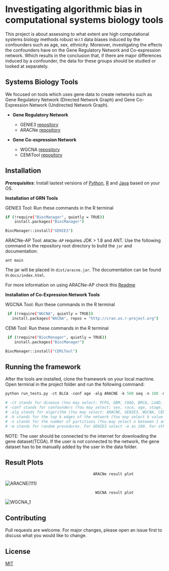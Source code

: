 # Investigating algorithmic bias in computational systems biology tools

This project is about assessing to what extent are high computational systems biology methods robust w.r.t data biases induced by the confounders such as age, sex, ethnicity. Moreover, investigating the effects the confounders have on the Gene Regulatory Network and Co-expression network. Which results in the conclusion that, if there are major differences induced by a confounder, the data for these groups should be studied or looked at separately.

## Systems Biology Tools

We focused on tools which uses gene data to create networks such as Gene Regulatory Network (Directed Network Graph)  and Gene Co-Expression Network (Undirected Network Graph). 

- **Gene Regulatory Network**

  - GENIE3 [repository](https://bioconductor.org/packages/release/bioc/html/GENIE3.html)
  - ARACNe [repository](https://bio.tools/aracne)

- **Gene Co-expression Network**
  - WGCNA [repository](https://horvath.genetics.ucla.edu/html/CoexpressionNetwork/Rpackages/WGCNA/)
  - CEMiTool [repository](https://www.bioconductor.org/packages/release/bioc/html/CEMiTool.html)

## Installation

***Prerequisites***: Install lastest versions of [Python](https://www.python.org/downloads/), [R](https://www.r-project.org/) and [Java](https://www.oracle.com/java/technologies/downloads/) based on your OS.

**Installation of GRN Tools**

   GENIE3 Tool: Run these commands in the R terminal 
```bash
if (!require("BiocManager", quietly = TRUE))
    install.packages("BiocManager")

BiocManager::install("GENIE3")
```    
ARACNe-AP Tool:  ``ARACNe-AP`` requires JDK > 1.8 and ANT. Use the following command in the repository root directory to build the ``jar`` and documentation:

```
ant main
```

The jar will be placed in ``dist/aracne.jar``. The documentation can be found in ``docs/index.html``.

For more information on using ARACNe-AP check this [Readme](https://github.com/bionetslab/grn-confounders/tree/main/algorithms/ARACNe-AP) 

**Installation of Co-Expression Network Tools**

 WGCNA Tool: Run these commands in the R terminal 
```bash
 if (!require("WGCNA", quietly = TRUE))
   install.packages("WGCNA", repos = "http://cran.us.r-project.org")
```    
 CEMi Tool: Run these commands in the R terminal 
```bash
 if (!require("BiocManager", quietly = TRUE))
    install.packages("BiocManager")

BiocManager::install("CEMiTool")
```
          

## Running the framework

After the tools are installed, clone the framework on your local machine.
Open terminal in the project folder and run the following command:

```python
python run_tests.py -ct BLCA -conf age -alg ARACNE -k 500 seq -n 100 -m 1

# -ct stands for disease (You may select: PCPG, GBM, COAD, BRCA, LUAD, PRAD, SKCM)
# -conf stands for confounders (You may select: sex, race, age, stage, type)
# -alg stands for algorithm (You may select: ARACNE, GENIE3, WGCNA, CEMI)
# -k stands for the top k edges of the network (You may select k value between 1 and 1000)
# -n stands for the number of partitions (You may select n between 1 and 1000)
# -m stands for random procedures. For GENIE3 select -m as 100. For other algorithms -m is 1.
```

NOTE: The user should be connected to the internet for downloading the gene dataset(TCGA). If the user is not connected to the network, the gene dataset has to be manually added by the user in the data folder. 

## Result Plots
                                           ARACNe result plot
![ARACNE(111)](https://user-images.githubusercontent.com/106863105/191177650-a46fb3c7-9194-4f4d-9622-052b8e4fcb8a.png)

                                            WGCNA result plot
![WGCNA_1](https://user-images.githubusercontent.com/106863105/191212093-54a66e60-4614-47cd-bc3e-52733aa6ec83.png)




## Contributing
Pull requests are welcome. For major changes, please open an issue first to discuss what you would like to change.


## License
[MIT](https://choosealicense.com/licenses/mit/)
